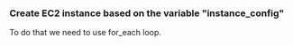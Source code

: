 ### Create EC2 instance based on the variable "instance_config" ###

To do that we need to use for_each loop. 